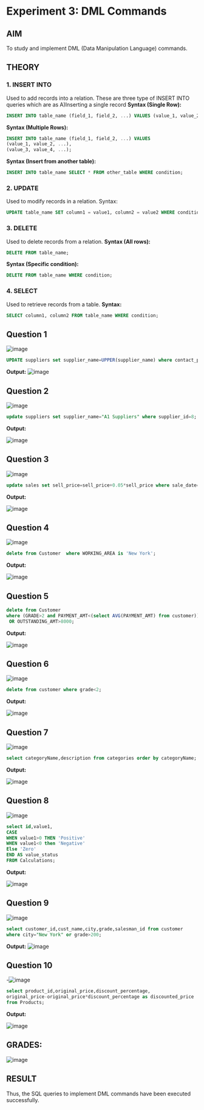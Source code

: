 # Experiment 3: DML Commands

## AIM
To study and implement DML (Data Manipulation Language) commands.

## THEORY

### 1. INSERT INTO
Used to add records into a relation.
These are three type of INSERT INTO queries which are as
A)Inserting a single record
**Syntax (Single Row):**
```sql
INSERT INTO table_name (field_1, field_2, ...) VALUES (value_1, value_2, ...);
```
**Syntax (Multiple Rows):**
```sql
INSERT INTO table_name (field_1, field_2, ...) VALUES
(value_1, value_2, ...),
(value_3, value_4, ...);
```
**Syntax (Insert from another table):**
```sql
INSERT INTO table_name SELECT * FROM other_table WHERE condition;
```
### 2. UPDATE
Used to modify records in a relation.
Syntax:
```sql
UPDATE table_name SET column1 = value1, column2 = value2 WHERE condition;
```
### 3. DELETE
Used to delete records from a relation.
**Syntax (All rows):**
```sql
DELETE FROM table_name;
```
**Syntax (Specific condition):**
```sql
DELETE FROM table_name WHERE condition;
```
### 4. SELECT
Used to retrieve records from a table.
**Syntax:**
```sql
SELECT column1, column2 FROM table_name WHERE condition;
```
**Question 1**
--
![image](https://github.com/user-attachments/assets/27bd2cd1-855f-4b4f-99a2-c5adb0c958b9)


```sql
UPDATE suppliers set supplier_name=UPPER(supplier_name) where contact_person like '%Singh%';
```

**Output:**
![image](https://github.com/user-attachments/assets/92fccbd0-7733-4b83-80ad-2aaf89a18419)


**Question 2**
---
![image](https://github.com/user-attachments/assets/378cb935-145e-43b6-97ea-baf8e9780dd5)


```sql
update suppliers set supplier_name="A1 Suppliers" where supplier_id=8;
```

**Output:**

![image](https://github.com/user-attachments/assets/399239fd-6458-4b96-a44f-c31e77501fa6)


**Question 3**
---
![image](https://github.com/user-attachments/assets/f896aea0-c243-4767-8e68-f4fdea4ab6fd)


```sql
update sales set sell_price=sell_price+0.05*sell_price where sale_date='2023-01-31';
```

**Output:**

![image](https://github.com/user-attachments/assets/28dfc2e9-be4e-4255-b3bf-8307c4772fc0)


**Question 4**
---
![image](https://github.com/user-attachments/assets/7ee5079b-8001-401d-aa54-8c94ce677255)


```sql
delete from Customer  where WORKING_AREA is 'New York';
```

**Output:**

![image](https://github.com/user-attachments/assets/311bfeea-ff3e-4e91-9318-3f1a4835033c)


**Question 5**
---


```sql
delete from Customer
where (GRADE>2 and PAYMENT_AMT<(select AVG(PAYMENT_AMT) from customer))
 OR OUTSTANDING_AMT>8000;
```

**Output:**

![image](https://github.com/user-attachments/assets/916f9d2d-f3a0-4146-8cd7-fcd9f774d12a)

**Question 6**
---
![image](https://github.com/user-attachments/assets/3356fa63-34c5-413d-86a0-5db8fb637e7d)


```sql
delete from customer where grade<2;
```

**Output:**

![image](https://github.com/user-attachments/assets/d2c3a1da-d08d-4088-aed4-1d18ef7b2446)


**Question 7**
---
![image](https://github.com/user-attachments/assets/c74fffe7-eb38-438d-935e-ffe731a84fb3)


```sql
select categoryName,description from categories order by categoryName;
```

**Output:**

![image](https://github.com/user-attachments/assets/9d0408e2-4733-4113-8aac-f5162bd9ca03)


**Question 8**
---
![image](https://github.com/user-attachments/assets/5ed3ce37-7413-4041-9d82-11770e9bf32e)

```sql
select id,value1,
CASE
WHEN value1>0 THEN 'Positive'
WHEN value1<0 then 'Negative'
Else 'Zero'
END AS value_status
FROM Calculations;
```

**Output:**

![image](https://github.com/user-attachments/assets/a9e1960e-5dd3-4825-a2d4-160332077c05)


**Question 9**
---
![image](https://github.com/user-attachments/assets/3db39298-1d08-4d7e-9af8-de4c19633161)


```sql
select customer_id,cust_name,city,grade,salesman_id from customer
where city="New York" or grade>200;
```

**Output:**
![image](https://github.com/user-attachments/assets/0fa837f8-d9ac-4353-b4ee-6bc47ff20f55)


**Question 10**
---
-![image](https://github.com/user-attachments/assets/96d6137e-0f3c-4ef7-a05a-18596e8116ad)

```sql
select product_id,original_price,discount_percentage,
original_price-original_price*discount_percentage as discounted_price
from Products;
```

**Output:**

![image](https://github.com/user-attachments/assets/b9ceb64c-ffad-49bd-99ca-e81c2c18ef7f)

## GRADES:
![image](https://github.com/user-attachments/assets/ae28d673-7714-4b7b-b525-e498ecc33e52)

## RESULT
Thus, the SQL queries to implement DML commands have been executed successfully.
